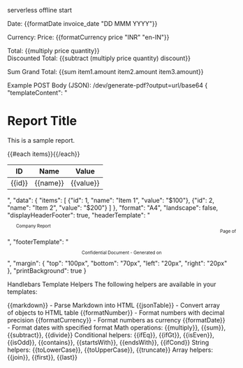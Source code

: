 serverless offline start




Date: {{formatDate invoice_date "DD MMM YYYY"}}

Currency: 
Price: {{formatCurrency price "INR" "en-IN"}}

Total: {{multiply price quantity}}  
Discounted Total: {{subtract (multiply price quantity) discount}}

Sum
Grand Total: {{sum item1.amount item2.amount item3.amount}}


Example POST Body (JSON): /dev/generate-pdf?output=url/base64
{
  "templateContent": "<h1>Report Title</h1><p>This is a sample report.</p><table><thead><tr><th>ID</th><th>Name</th><th>Value</th></tr></thead><tbody>{{#each items}}<tr><td>{{id}}</td><td>{{name}}</td><td>{{value}}</td></tr>{{/each}}</tbody></table>",
  "data": {
    "items": [
      {"id": 1, "name": "Item 1", "value": "$100"},
      {"id": 2, "name": "Item 2", "value": "$200"}
    ]
  },
  "format": "A4",
  "landscape": false,
  "displayHeaderFooter": true,
  "headerTemplate": "<div style='font-size: 10px; width: 100%; padding: 10px 20px;'><div style='text-align: left;'>Company Report</div><div style='text-align: right;'>Page <span class='pageNumber'></span> of <span class='totalPages'></span></div></div>",
  "footerTemplate": "<div style='font-size: 10px; text-align: center; width: 100%; padding: 10px;'>Confidential Document - Generated on <span class='date'></span></div>",
  "margin": {
    "top": "100px",
    "bottom": "70px",
    "left": "20px",
    "right": "20px"
  },
  "printBackground": true
}




Handlebars Template Helpers
The following helpers are available in your templates:

{{markdown}} - Parse Markdown into HTML
{{jsonTable}} - Convert array of objects to HTML table
{{formatNumber}} - Format numbers with decimal precision
{{formatCurrency}} - Format numbers as currency
{{formatDate}} - Format dates with specified format
Math operations: {{multiply}}, {{sum}}, {{subtract}}, {{divide}}
Conditional helpers: {{ifEq}}, {{ifGt}}, {{isEven}}, {{isOdd}}, {{contains}}, {{startsWith}}, {{endsWith}}, {{ifCond}}
String helpers: {{toLowerCase}}, {{toUpperCase}}, {{truncate}}
Array helpers: {{join}}, {{first}}, {{last}}




